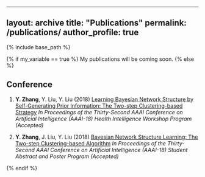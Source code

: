 ----
layout: archive
title: "Publications"
permalink: /publications/
author_profile: true
---

<!--{% if author.googlescholar %}
  You can also find my articles on <u><a href="{{author.googlescholar}}">my Google Scholar profile</a>.</u>
{% endif %}
-->

{% include base_path %}

{% if my_variable == true %}
My publications will be coming soon.
{% else %}

<!--{% for post in site.publications reversed %}
  {% include archive-single.html %}
{% endfor %}
-->

## Conference

1. **Y. Zhang**, Y. Liu, Y. Liu (2018) [Learning Bayesian Network Structure by Self-Generating Prior Information: The Two-step Clustering-based Strategy](https://zhangyk8.github.io/publications/AAAIWorkshop.pdf) _In Proceedings of the Thirty-Second AAAI Conference on Artificial Intelligence (AAAI-18) Health Intelligence Workshop Program (Accepted)_

2. **Y. Zhang**, J. Liu, Y. Liu (2018) [Bayesian Network Structure Learning: The Two-step Clustering-based Algorithm](https://zhangyk8.github.io/publications/AAAIStudentAbstract.pdf) _In Proceedings of the Thirty-Second AAAI Conference on Artificial Intelligence (AAAI-18) Student Abstract and Poster Program (Accepted)_

{% endif %}
